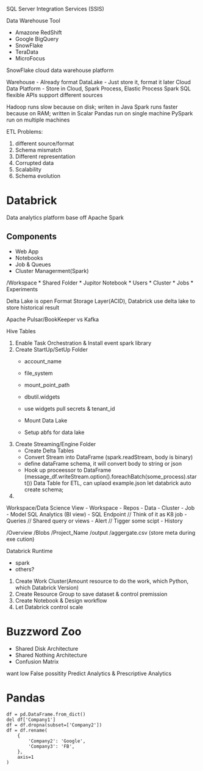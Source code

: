 SQL Server Integration Services (SSIS)

Data Warehouse Tool
- Amazone RedShift
- Google BigQuery
- SnowFlake
- TeraData
- MicroFocus

SnowFlake
cloud data warehouse platform

Warehouse - Already format
DataLake - Just store it, format it later
Cloud Data Platform - Store in Cloud, Spark Process, Elastic Process
Spark SQL flexible APIs support different sources

Hadoop runs slow because on disk; writen in Java
Spark runs faster because on RAM; written in Scalar
Pandas run on single machine
PySpark run on multiple machines

ETL Problems:
1. different source/format
2. Schema mismatch
3. Different representation
4. Corrupted data
5. Scalability
6. Schema evolution


# Databrick
Data analytics platform base off Apache Spark

## Components
- Web App
- Notebooks
- Job & Queues
- Cluster Managerment(Spark)

/Workspace
    * Shared Folder
    * Jupitor Notebook
    * Users
    * Cluster
    * Jobs
    * Experiments

Delta Lake is open Format Storage Layer(ACID), Databrick use delta lake to store historical result

Apache Pulsar/BookKeeper vs Kafka

Hive Tables
1. Enable Task Orchestration & Install event spark library
2. Create StartUp/SetUp Folder
    * account_name
    * file_system
    * mount_point_path

    * dbutil.widgets
    * use widgets pull secrets & tenant_id

    * Mount Data Lake
    * Setup abfs for data lake
3. Create Streaming/Engine Folder
    * Create Delta Tables
    * Convert Stream into DataFrame (spark.readStream, body is binary)
    * define dataFrame schema, it will convert body to string or json
    * Hook up proceessor to DataFrame (message_df.writeStream.option().foreachBatch(some_process).start())
Data Table for ETL, can uplaod example.json let databrick auto create schema;
4. 


Workspace/Data Science View
    - Workspace
    - Repos
    - Data
    - Cluster
    - Job
    - Model
SQL Analytics (BI view)
    - SQL Endpoint // Think of it as K8 job
    - Queries // Shared query or views
    - Alert // Tigger some scipt
    - History



/Overview
    /Blobs
        /Project_Name
            /output
                /aggergate.csv (store meta during exe cution)
                    


Databrick Runtime
- spark
- others?


1. Create Work Cluster(Amount resource to do the work, which Python, which Databrick Version)
2. Create Resource Group to save dataset & control premission
3. Create Notebook & Design workflow
4. Let Databrick control scale 


# Buzzword Zoo
- Shared Disk Architecture
- Shared Nothing Architecture
- Confusion Matrix

want low False possitity
Predict Analytics & Prescriptive Analytics 

# Pandas
```
df = pd.DataFrame.from_dict()
del df['Company1']
df = df.dropna(subset=['Company2'])
df = df.rename(
    {
        'Company2': 'Google',
        'Company3': 'FB',
    },
    axis=1
)
```
